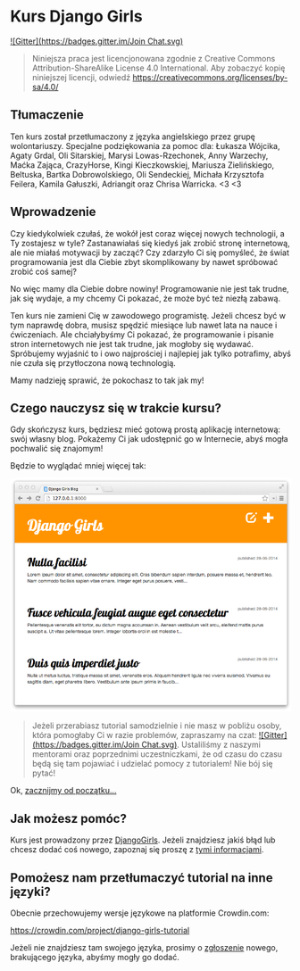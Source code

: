# Kurs Django Girls

[![Gitter](https://badges.gitter.im/Join Chat.svg)](https://gitter.im/DjangoGirls/tutorial?utm_source=badge&utm_medium=badge&utm_campaign=pr-badge&utm_content=badge)

> Niniejsza praca jest licencjonowana zgodnie z Creative Commons Attribution-ShareAlike License 4.0 International. Aby zobaczyć kopię niniejszej licencji, odwiedź https://creativecommons.org/licenses/by-sa/4.0/

## Tłumaczenie

Ten kurs został przetłumaczony z języka angielskiego przez grupę wolontariuszy. Specjalne podziękowania za pomoc dla: Łukasza Wójcika, Agaty Grdal, Oli Sitarskiej, Marysi Lowas-Rzechonek, Anny Warzechy, Maćka Zająca, CrazyHorse, Kingi Kieczkowskiej, Mariusza Zielińskiego, Beltuska, Bartka Dobrowolskiego, Oli Sendeckiej, Michała Krzysztofa Feilera, Kamila Gałuszki, Adriangit oraz Chrisa Warricka. <3 <3

## Wprowadzenie

Czy kiedykolwiek czułaś, że wokół jest coraz więcej nowych technologii, a Ty zostajesz w tyle? Zastanawiałaś się kiedyś jak zrobić stronę internetową, ale nie miałaś motywacji by zacząć? Czy zdarzyło Ci się pomyśleć, że świat programowania jest dla Ciebie zbyt skomplikowany by nawet spróbować zrobić coś samej?

No więc mamy dla Ciebie dobre nowiny! Programowanie nie jest tak trudne, jak się wydaje, a my chcemy Ci pokazać, że może być też niezłą zabawą.

Ten kurs nie zamieni Cię w zawodowego programistę. Jeżeli chcesz być w tym naprawdę dobra, musisz spędzić miesiące lub nawet lata na nauce i ćwiczeniach. Ale chciałybyśmy Ci pokazać, że programowanie i pisanie stron internetowych nie jest tak trudne, jak mogłoby się wydawać. Spróbujemy wyjaśnić to i owo najprościej i najlepiej jak tylko potrafimy, abyś nie czuła się przytłoczona nową technologią.

Mamy nadzieję sprawić, że pokochasz to tak jak my!

## Czego nauczysz się w trakcie kursu?

Gdy skończysz kurs, będziesz mieć gotową prostą aplikację internetową: swój własny blog. Pokażemy Ci jak udostępnić go w Internecie, abyś mogła pochwalić się znajomym!

Będzie to wyglądać mniej więcej tak:

![Rysunek 0.1][2]

 [2]: images/application.png

> Jeżeli przerabiasz tutorial samodzielnie i nie masz w pobliżu osoby, która pomogłaby Ci w razie problemów, zapraszamy na czat:  [![Gitter](https://badges.gitter.im/Join Chat.svg)](https://gitter.im/DjangoGirls/tutorial?utm_source=badge&utm_medium=badge&utm_campaign=pr-badge&utm_content=badge). Ustaliliśmy z naszymi mentorami oraz poprzednimi uczestniczkami, że od czasu do czasu będą się tam pojawiać i udzielać pomocy z tutorialem! Nie bój się pytać!

Ok, [zacznijmy od początku...][3]

 [3]: ./how_the_internet_works/README.md

## Jak możesz pomóc?

Kurs jest prowadzony przez [DjangoGirls][4]. Jeżeli znajdziesz jakiś błąd lub chcesz dodać coś nowego, zapoznaj się proszę z [tymi informacjami][5].

 [4]: https://djangogirls.org/
 [5]: https://github.com/DjangoGirls/tutorial/blob/master/README.md

## Pomożesz nam przetłumaczyć tutorial na inne języki?

Obecnie przechowujemy wersje językowe na platformie Crowdin.com:

https://crowdin.com/project/django-girls-tutorial

Jeżeli nie znajdziesz tam swojego języka, prosimy o [zgłoszenie][6] nowego, brakującego języka, abyśmy mogły go dodać.

 [6]: https://github.com/DjangoGirls/tutorial/issues/new
